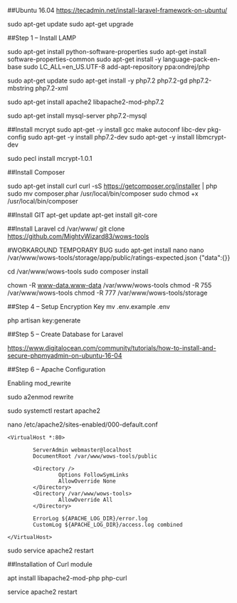 ##Ubuntu 16.04
https://tecadmin.net/install-laravel-framework-on-ubuntu/

sudo apt-get update
sudo apt-get upgrade

##Step 1 – Install LAMP

sudo apt-get install python-software-properties
sudo apt-get install software-properties-common
sudo apt-get install -y language-pack-en-base
sudo LC_ALL=en_US.UTF-8 add-apt-repository ppa:ondrej/php

sudo apt-get update
sudo apt-get install -y php7.2 php7.2-gd php7.2-mbstring php7.2-xml

sudo apt-get install apache2 libapache2-mod-php7.2

sudo apt-get install mysql-server php7.2-mysql

##Install mcrypt
sudo apt-get -y install gcc make autoconf libc-dev pkg-config
sudo apt-get -y install php7.2-dev
sudo apt-get -y install libmcrypt-dev

sudo pecl install mcrypt-1.0.1

##Install Composer

sudo apt-get install curl
curl -sS https://getcomposer.org/installer | php
sudo mv composer.phar /usr/local/bin/composer
sudo chmod +x /usr/local/bin/composer


##Install GIT
apt-get update
apt-get install git-core

##Install Laravel
cd /var/www/
git clone https://github.com/MightyWizard83/wows-tools

#WORKAROUND TEMPORARY BUG
sudo apt-get install nano
nano /var/www/wows-tools/storage/app/public/ratings-expected.json
{"data":{}}

cd /var/www/wows-tools
sudo composer install

chown -R www-data.www-data /var/www/wows-tools
chmod -R 755 /var/www/wows-tools
chmod -R 777 /var/www/wows-tools/storage

##Step 4 – Setup Encryption Key
mv .env.example .env

php artisan key:generate

##Step 5 – Create Database for Laravel

https://www.digitalocean.com/community/tutorials/how-to-install-and-secure-phpmyadmin-on-ubuntu-16-04


##Step 6 – Apache Configuration

Enabling mod_rewrite

sudo a2enmod rewrite

sudo systemctl restart apache2


nano /etc/apache2/sites-enabled/000-default.conf

	<VirtualHost *:80>

			ServerAdmin webmaster@localhost
			DocumentRoot /var/www/wows-tools/public

			<Directory />
					Options FollowSymLinks
					AllowOverride None
			</Directory>
			<Directory /var/www/wows-tools>
					AllowOverride All
			</Directory>

			ErrorLog ${APACHE_LOG_DIR}/error.log
			CustomLog ${APACHE_LOG_DIR}/access.log combined

	</VirtualHost>

sudo service apache2 restart


##Installation of Curl module

apt install libapache2-mod-php php-curl

service apache2 restart